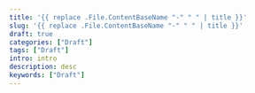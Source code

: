 ```yaml
---
title: '{{ replace .File.ContentBaseName "-" " " | title }}'
slug: '{{ replace .File.ContentBaseName "-" " " | title }}'
draft: true
categories: ["Draft"]
tags: ["Draft"]
intro: intro
description: desc
keywords: ["Draft"]
---
```

